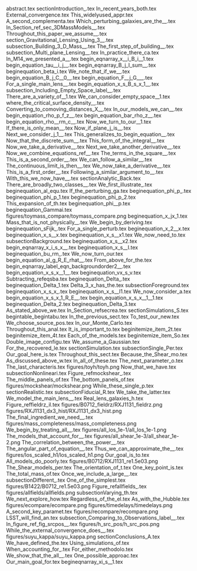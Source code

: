 abstract.tex
sectionIntroduction_.tex
In_recent_years_both.tex
External_convergence.tex
This_widelyused_appr.tex
A_second_complementa.tex
Which_perturbing_galaxies_are_the__.tex
In_Section_ref_sec_3DMassModels__.tex
Throughout_this_paper_we_assume__.tex
section_Gravitational_Lensing_Using_3__.tex
subsection_Building_3_D_Mass__.tex
The_first_step_of_building__.tex
subsection_Multi_plane_Lensing__.tex
In_practice_there_ca.tex
In_M14_we_presented_a__.tex
begin_eqnarray_x__i_B_i__1.tex
begin_equation_tau__i_j__.tex
begin_eqnarray_B_j_I_sum__.tex
beginequation_beta_i.tex
We_note_that_if_we__.tex
begin_equation_B_j_C__0__.tex
begin_equation_F__j_G___.tex
For_a_single_main_lens__.tex
begin_equation_x_s_B_s_x_1__.tex
subsection_Including_Empty_Space_label__.tex
There_are_a_variety_of__1.tex
We_can_consider_empty_space__1.tex
where_the_critical_surface_density__.tex
Converting_to_comoving_distances_X__.tex
In_our_models_we_can__.tex
begin_equation_rho_p_f_z__.tex
begin_equation_bar_rho_z__.tex
begin_equation_rho__rm_c__.tex
Now_we_turn_to_our__1.tex
If_there_is_only_mean__.tex
Now_if_plane_j_is__.tex
Next_we_consider_j_1__.tex
This_generalizes_to_begin_equation__.tex
Now_that_the_discrete_sum__.tex
This_form_of_the_integral__.tex
Now_we_take_a_derivative__.tex
Next_we_take_another_derivative__.tex
Now_we_combine_equations_ref__.tex
The_terms_in_the_square__.tex
This_is_a_second_order__.tex
We_can_follow_a_similar__.tex
The_continuous_limit_is_then__.tex
We_now_take_a_derivative__.tex
This_is_a_first_order__.tex
Following_a_similar_argument_to__.tex
With_this_we_now_have__.tex
sectionAnalytic_Back.tex
There_are_broadly_two_classes__.tex
We_first_illustrate_.tex
beginequation_al_equ.tex
If_the_perturbing_ga.tex
beginequation_phi_p_.tex
beginequation_phi_p_1.tex
beginequation_phi_p_2.tex
This_expansion_of_th.tex
beginequation_phi__p.tex
beginequation_Gammai.tex
figures/toymass_compare/toymass_compare.png
beginequation_x_jx_1.tex
Mass_that_is_not_physically__.tex
We_begin_by_deriving.tex
beginequation_sFijk_.tex
For_a_single_perturb.tex
beginequation_x_2__x.tex
beginequation_x_s__x.tex
beginequation_x_s__x1.tex
We_now_need_to.tex
subsectionBackground.tex
beginequation_x_s__x2.tex
begin_eqnarray_x_i_s_x__.tex
beginequation_x_s__I.tex
beginequation_bu_rm_.tex
We_now_turn_our.tex
begin_equation_al_g_R_E_rhat__.tex
From_above_for_the.tex
begin_eqnarray_label_eqn_backgroundorder2__.tex
begin_equation_x_s_x__1__.tex
beginequation_vx_s_v.tex
Subtracting_refeqsba.tex
beginequation_Delta_.tex
beginequation_Delta_1.tex
Delta_3_x_has_the.tex
subsectionForeground.tex
beginequation_x_s_x_.tex
beginequation_x_s__I1.tex
We_now_consider_a.tex
begin_equation_x_s_x_1_R_E__.tex
begin_equation_x_s_x__1__1.tex
beginequation_Delta_2.tex
beginequation_Delta_3.tex
As_stated_above_we.tex
In_Section_refsecrea.tex
sectionSimulations_S.tex
begintable_begintabu.tex
In_the_previous_sect.tex
To_test_our_new.tex
We_choose_source_pos.tex
In_our_Monte_Carlo.tex
Throughout_this_anal.tex
It_is_important_to.tex
beginitemize_item_2t.tex
beginitemize_item_4t.tex
Each_of_the_models.tex
beginitemize_item_So.tex
Double_image_configu.tex
We_assume_a_Gaussian.tex
For_the_recovered_le.tex
sectionSimulation.tex
subsectionSingle_Per.tex
Our_goal_here_is.tex
Throughout_this_sect.tex
Because_the_Shear_mo.tex
As_discussed_above_w.tex
In_all_of_these.tex
The_next_parameter_o.tex
The_last_characteris.tex
figures/toyh/toyh.png
Now_that_we_have.tex
subsectionNonlineari.tex
Figure_refmockshear_.tex
The_middle_panels_of.tex
The_bottom_panels_of.tex
figures/mockshear/mockshear.png
While_these_single_p.tex
sectionRealistic.tex
subsectionFiducial_R.tex
We_take_the_latter.tex
We_model_the_main_lens__.tex
Real_lens_galaxies_h.tex
Figure_reffieldrz_il.tex
figures/B0712_fieldrz/RXJ1131_fieldrz.png
figures/RXJ1131_dx3_hist/RXJ1131_dx3_hist.png
The_final_ingredient_we_need__.tex
figures/mass_completeness/mass_completeness.png
We_begin_by_treating_all__.tex
figures/all_los_1e-1/all_los_1e-1.png
The_models_that_account_for__.tex
figures/all_shear_1e-3/all_shear_1e-2.png
The_correlation_between_the_power__.tex
The_angular_part_of_equation__.tex
Thus_we_can_approximate_the__.tex
figures/los_scaled_h1/los_scaled_h1.png
Our_goal_is_to.tex
All_models_do_poorly.tex
figures/B0712/RXJ1131_re1.5e03.png
The_Shear_models_per.tex
The_orientation_of_t.tex
One_key_point_is.tex
The_total_mass_of.tex
Once_we_include_a_large__.tex
subsectionDifferent_.tex
One_of_the_simplest.tex
figures/B1422/B0712_re1.5e03.png
Figure_refallfields_.tex
figures/allfields/allfields.png
subsectionVarying_th.tex
We_next_explore_how.tex
Regardless_of_the_el.tex
As_with_the_Hubble.tex
figures/ecompare/ecompare.png
figures/timedelays/timedelays.png
A_second_key_paramet.tex
figures/recompare/recompare.png
LSST_will_find_an.tex
subsection_Comparing_to_Observations_label__.tex
In_figure_ref_fig_srcpos__.tex
figures/h_src_pos/h_src_pos.png
While_the_external_convergence_does__.tex
figures/suyu_kappa/suyu_kappa.png
sectionConclusions_A.tex
We_have_defined_the.tex
Using_simulations_of.tex
When_accounting_for_.tex
For_either_methodolo.tex
We_show_that_the_all__.tex
One_possible_approac.tex
Our_main_goal_for.tex
begineqnarray_xi_s__1.tex